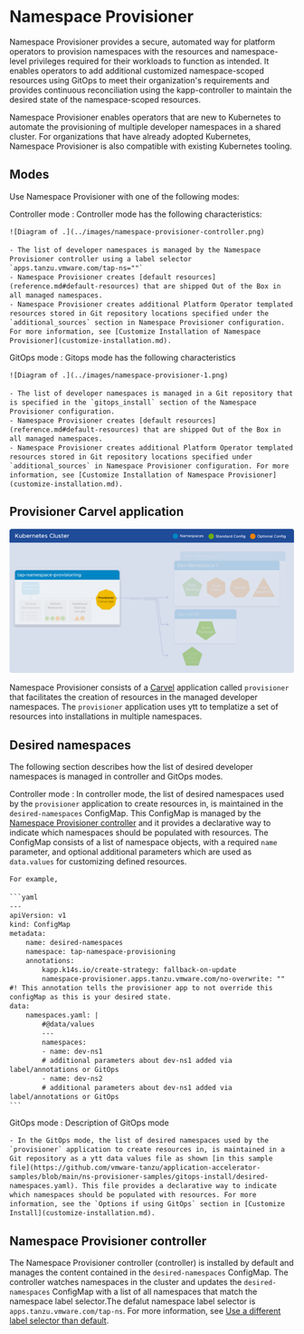 # Namespace Provisioner

Namespace Provisioner provides a secure, automated way for platform operators to provision
namespaces with the resources and namespace-level privileges required for their workloads to
function as intended. It enables operators to add additional customized namespace-scoped resources
using GitOps to meet their organization's requirements and provides continuous reconciliation using the kapp-controller to maintain the desired state of the namespace-scoped resources.

Namespace Provisioner enables operators that are new to Kubernetes to automate the provisioning of
multiple developer namespaces in a shared cluster. For organizations that have already adopted
Kubernetes, Namespace Provisioner is also compatible with existing Kubernetes tooling.

## <a id ='modes'></a>Modes

Use Namespace Provisioner with one of the following modes:

Controller mode
: Controller mode has the following characteristics:

    ![Diagram of .](../images/namespace-provisioner-controller.png)

    - The list of developer namespaces is managed by the Namespace Provisioner controller using a label selector `apps.tanzu.vmware.com/tap-ns=""`
    - Namespace Provisioner creates [default resources](reference.md#default-resources) that are shipped Out of the Box in all managed namespaces.
    - Namespace Provisioner creates additional Platform Operator templated resources stored in Git repository locations specified under the `additional_sources` section in Namespace Provisioner configuration. For more information, see [Customize Installation of Namespace Provisioner](customize-installation.md).

GitOps mode
: Gitops mode has the following characteristics

    ![Diagram of .](../images/namespace-provisioner-1.png)

    - The list of developer namespaces is managed in a Git repository that is specified in the `gitops_install` section of the Namespace Provisioner configuration.
    - Namespace Provisioner creates [default resources](reference.md#default-resources) that are shipped Out of the Box in all managed namespaces.
    - Namespace Provisioner creates additional Platform Operator templated resources stored in Git repository locations specified under `additional_sources` in Namespace Provisioner configuration. For more information, see [Customize Installation of Namespace Provisioner](customize-installation.md).

## <a id='carvel-app'></a>Provisioner Carvel application

![Diagram of .](../images/namespace-provisioner-2.png)

Namespace Provisioner consists of a [Carvel](https://carvel.dev/kapp-controller/docs/latest/app-overview/) application called `provisioner` that facilitates the creation of resources in the managed developer namespaces. The `provisioner` application uses ytt to templatize a set of resources into installations in multiple namespaces.

## <a id='desired-ns'></a>Desired namespaces

The following section describes how the list of desired developer namespaces is managed in
controller and GitOps modes.

Controller mode
: In controller mode, the list of desired namespaces used by the `provisioner` application to create resources in, is maintained in the `desired-namespaces` ConfigMap. This ConfigMap is managed by the [Namespace Provisioner controller](#nsp-controller) and it provides a declarative way to indicate which namespaces should be populated with resources. The ConfigMap consists of a list of namespace objects, with a required `name` parameter, and optional additional parameters which are used as `data.values` for customizing defined resources.

    For example,

    ```yaml
    ---
    apiVersion: v1
    kind: ConfigMap
    metadata:
        name: desired-namespaces
        namespace: tap-namespace-provisioning
        annotations:
            kapp.k14s.io/create-strategy: fallback-on-update
            namespace-provisioner.apps.tanzu.vmware.com/no-overwrite: "" #! This annotation tells the provisioner app to not override this configMap as this is your desired state.
    data:
        namespaces.yaml: |
            #@data/values
            ---
            namespaces:
            - name: dev-ns1
            # additional parameters about dev-ns1 added via label/annotations or GitOps
            - name: dev-ns2
            # additional parameters about dev-ns1 added via label/annotations or GitOps
    ```

GitOps mode
: Description of GitOps mode

    - In the GitOps mode, the list of desired namespaces used by the `provisioner` application to create resources in, is maintained in a Git repository as a ytt data values file as shown [in this sample file](https://github.com/vmware-tanzu/application-accelerator-samples/blob/main/ns-provisioner-samples/gitops-install/desired-namespaces.yaml). This file provides a declarative way to indicate which namespaces should be populated with resources. For more information, see the `Options if using GitOps` section in [Customize Install](customize-installation.md).

## <a id ='nsp-controller'></a>Namespace Provisioner controller

The Namespace Provisioner controller (controller) is installed by default and manages the content contained in
the `desired-namespaces` ConfigMap. The controller watches namespaces in the cluster and updates the
`desired-namespaces` ConfigMap with a list of all namespaces that match the namespace label selector.The defalut namespace label selector is `apps.tanzu.vmware.com/tap-ns`. For more information, see [Use a different label selector than default](customize-installation.md#con-label-selector).
